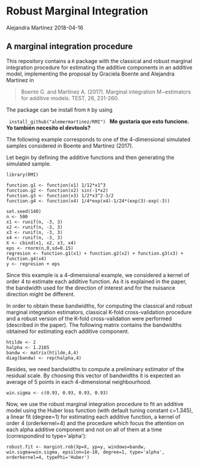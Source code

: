 # Robust Marginal Integration
Alejandra Martinez 2018-04-16

## A marginal integration procedure

This repository contains a <code>R</code> package with the classical and robust marginal integration procedure for estimating the additive components in an additive model, implementing the proposal by Graciela Boente and Alejandra Martinez in

> Boente G. and Martínez A. (2017). Marginal integration M−estimators for additive models. TEST, 26,
231-260.

The package can be install from <code>R</code> by using

<code> install_github("alemermartinez/RMI")
  </code>
  <b> Me gustaria que esto funcione. Yo también necesito el devtools? </b>

The following example corresponds to one of the 4-dimensional simulated samples considered in Boente and Martínez (2017).

Let begin by defining the additive functions and then generating the simulated sample. 

```{r}
library(RMI)

function.g1 <- function(x1) 1/12*x1^3 
function.g2 <- function(x2) sin(-1*x2) 
function.g3 <- function(x3) 1/2*x3^2-3/2
function.g4 <- function(x4) 1/4*exp(x4)-1/24*(exp(3)-exp(-3))

set.seed(140)
n <- 500
x1 <- runif(n, -3, 3)
x2 <- runif(n, -3, 3)
x3 <- runif(n, -3, 3)
x4 <- runif(n, -3, 3)
X <- cbind(x1, x2, x3, x4)
eps <- rnorm(n,0,sd=0.15)
regresion <- function.g1(x1) + function.g2(x2) + function.g3(x3) + function.g4(x4)
y <- regresion + eps
```

Since this example is a 4-dimensional example, we considered a kernel of order 4 to estimate each additive function. As it is explained in the paper, the bandwidth used for the direction of interest and for the nuisance direction might be different.

In order to obtain these bandwidths, for computing the classical and robust marginal integration estimators, classical K-fold cross-validation procedure and a robust version of the K-fold cross-validation were performed (described in the paper). The following matrix contains the bandwidths obtained for estimating each additive component.

```{r}
htilde <- 2
halpha <- 1.2165
bandw <- matrix(htilde,4,4)
diag(bandw) <- rep(halpha,4)
```

Besides, we need bandwidths to compute a preliminary estimator of the residual scale. By choosing this vector of bandwidths it is expected an average of 5 points in each 4-dimensional neighbourhood.

```{r}
win.sigma <- c(0.93, 0.93, 0.93, 0.93)
```

Now, we use the robust marginal integration procedure to fit an additive model using the Huber loss function (with default tuning constant c=1.345), a linear fit (degree=1) for estimating each additive function, a kernel of order 4 (orderkernel=4) and the procedure which focus the attention on each alpha additive component and not on all of them at a time (correspondind to type='alpha'):

```{r}
robust.fit <- margint.rob(Xp=X, yp=y, windows=bandw, win.sigma=win.sigma, epsilon=1e-10, degree=1, type='alpha', orderkernel=4, typePhi='Huber')
```









